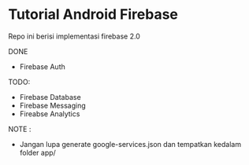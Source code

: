 # Tutorial Android Firebase

Repo ini berisi implementasi firebase 2.0

DONE
- Firebase Auth


TODO:
- Firebase Database
- Firebase Messaging
- Fireabse Analytics


NOTE :
- Jangan lupa generate google-services.json dan tempatkan kedalam folder app/